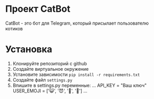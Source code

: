 # Проект CatBot

CatBot - это бот для Telegram, который присылает пользователю котиков

# Установка

1. Клонируйте репозиторий с github
2. Создайте виртуальное окружение
3. Установите зависимости `pip install -r requirements.txt`
4. Создайте файл `settings.py`
5. Впишите в settings.py переменные:
...
API_KEY = "Ваш ключ"
USER_EMOJI = [':smiley_cat:', ':smiling_imp:', ':panda_face:', ':dog:']
...